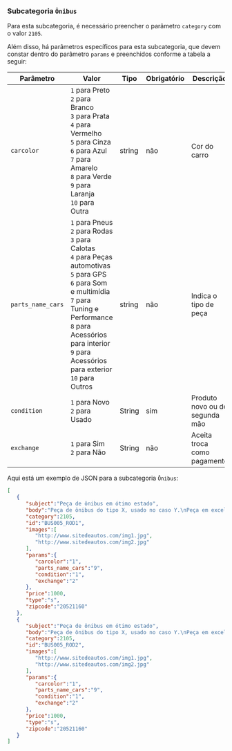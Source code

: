 ### Subcategoria `Ônibus`

Para esta subcategoria, é necessário preencher o parâmetro `category` com o valor `2105`.

Além disso, há parâmetros específicos para esta subcategoria, que devem constar dentro do parâmetro `params` e preenchidos conforme a tabela a seguir:

| Parâmetro | Valor | Tipo | Obrigatório | Descrição  |
|------------------|-----------------------------------------------------------------------------------------------------------------------------------------------------------------------------------------------------------------|--------|-------------|------------------------------------------------|
| `carcolor` | `1` para Preto<br>`2` para Branco<br>`3` para Prata<br>`4` para Vermelho<br>`5` para Cinza<br>`6` para Azul<br>`7` para Amarelo<br>`8` para Verde<br>`9` para Laranja<br>`10` para Outra | string | não | Cor do carro |
| `parts_name_cars` | `1` para Pneus<br>`2` para Rodas<br>`3` para Calotas<br>`4` para Peças automotivas<br>`5` para GPS<br>`6` para Som e multimídia<br>`7` para Tuning e Performance<br>`8` para Acessórios para interior<br>`9` para Acessórios para exterior<br>`10` para Outros | string | não | Indica o tipo de peça |
| `condition` | `1` para Novo<br>`2` para Usado | String | sim | Produto novo ou de segunda mão  |
| `exchange` | `1` para Sim<br>`2` para Não | String | não | Aceita troca como pagamento |

Aqui está um exemplo de JSON para a subcategoria `Ônibus`:

```json
[  
   {  
      "subject":"Peça de ônibus em ótimo estado",
      "body":"Peça de ônibus do tipo X, usado no caso Y.\nPeça em excelente estado, com características X, Y e Z.",
      "category":2105,
      "id":"BUS005_ROD1",
      "images":[  
         "http://www.sitedeautos.com/img1.jpg",
         "http://www.sitedeautos.com/img2.jpg"
      ],
      "params":{  
         "carcolor":"1",
         "parts_name_cars":"9",
         "condition":"1",
         "exchange":"2"
      },
      "price":1000,
      "type":"s",
      "zipcode":"20521160"
   },
   {  
      "subject":"Peça de ônibus em ótimo estado",
      "body":"Peça de ônibus do tipo X, usado no caso Y.\nPeça em excelente estado, com características X, Y e Z.",
      "category":2105,
      "id":"BUS005_ROD2",
      "images":[  
         "http://www.sitedeautos.com/img1.jpg",
         "http://www.sitedeautos.com/img2.jpg"
      ],
      "params":{  
         "carcolor":"1",
         "parts_name_cars":"9",
         "condition":"1",
         "exchange":"2"
      },
      "price":1000,
      "type":"s",
      "zipcode":"20521160"
   }
]
```
